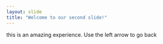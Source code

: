 ```yaml
---
layout: slide
title: "Welcome to our second slide!"
---
```

this is an amazing experience.
Use the left arrow to go back
